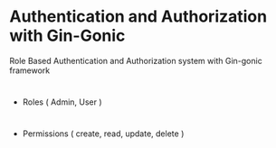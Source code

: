 # Authentication and Authorization with Gin-Gonic

Role Based Authentication and Authorization system with Gin-gonic framework
# ########
- Roles ( Admin, User )
# ########
- Permissions ( create, read, update, delete )
